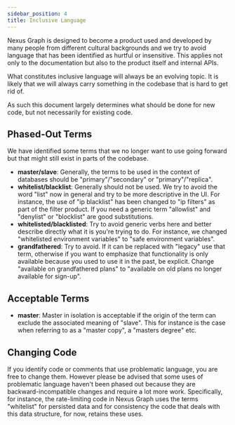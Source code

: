 ```yaml
---
sidebar_position: 4
title: Inclusive Language
---
```


Nexus Graph is designed to become a product used and developed by many people from different cultural backgrounds and
we try to avoid language that has been identified as hurtful  or insensitive. This applies not only to the
documentation but also to the product itself and internal APIs.

What constitutes inclusive language will always be an evolving topic. It is likely that we will always carry something
in the codebase that is hard to get rid of.

As such this document largely determines what should be done for new code, but not necessarily for existing code.

Phased-Out Terms
----------------

We have identified some terms that we no longer want to use going forward but that might still exist in parts of the
codebase.

- **master/slave**: Generally, the terms to be used in the context of databases should be "primary"/"secondary" or
  "primary"/"replica".
- **whitelist/blacklist**: Generally should not be used. We try to avoid the word "list" now in general and try to be
  more descriptive in the UI.  For instance, the use of "ip blacklist" has been changed to "ip filters" as part of the
  filter product. If you need a generic term "allowlist" and "denylist" or "blocklist" are good substitutions.
- **whitelisted/blacklisted**: Try to avoid generic verbs here and better describe directly what it is you're trying to
  do. For instance, we changed "whitelisted environment variables" to "safe environment variables".
- **grandfathered**: Try to avoid.  If it can be replaced with "legacy" use that term, otherwise if you want to
  emphasize that functionality is only available because you used to use it in the past, be explicit.  Change
  "available on grandfathered plans" to "available on old plans no longer available for sign-up".

Acceptable Terms
----------------

- **master**: Master in isolation is acceptable if the origin of the term can exclude the associated meaning of
  "slave".  This for instance is the case when referring to as a "master copy", a "masters degree" etc.

Changing Code
-------------

If you identify code or comments that use problematic language, you are free to change them. However please be advised
that some uses of problematic language haven't been phased out because they are backward-incompatible changes and
require a lot more work. Specifically, for instance, the rate-limiting code in Nexus Graph uses the terms "whitelist"
for persisted data and for consistency the code that deals with this data structure, for now, retains these uses.
